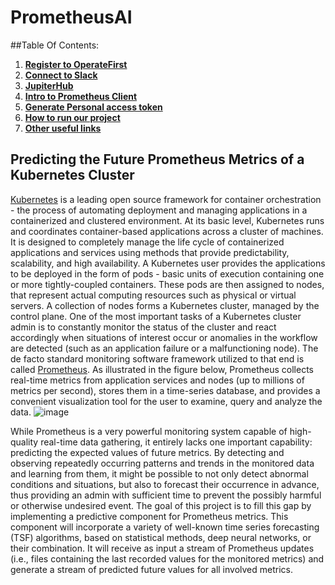 # PrometheusAI
##Table Of Contents:
1. **[Register to OperateFirst](docs/register_to_operate_first.md)**
2. **[Connect to Slack](docs/connect_to_slack.md)**
3. **[JupiterHub](docs/jupiter_hub.md)**
4. **[Intro to Prometheus Client](https://github.com/aicoe-aiops/time-series/blob/master/docs/get-started.md)**
5. **[Generate Personal access token](https://www.operate-first.cloud/apps/content/observatorium/thanos/thanos_programmatic_access.html)**
6. **[How to run our project]()**
7. **[Other useful links](docs/useful_links.md)**

## Predicting the Future Prometheus Metrics of a Kubernetes Cluster
[Kubernetes](https://kubernetes.io/) is a leading open source framework for container orchestration - the process of automating deployment and managing applications in a containerized and clustered environment. At its basic level, Kubernetes runs and coordinates container-based applications across a cluster of machines. It is designed to completely manage the life cycle of containerized applications and services using methods that provide predictability, scalability, and high availability.
A Kubernetes user provides the applications to be deployed in the form of pods - basic units of execution containing one or more tightly-coupled containers. These pods are then assigned to nodes, that represent actual computing resources such as physical or virtual servers. A collection of nodes forms a Kubernetes cluster, managed by the control plane.
One of the most important tasks of a Kubernetes cluster admin is to constantly monitor the status of the cluster and react accordingly when situations of interest occur or anomalies in the workflow are detected (such as an application failure or a malfunctioning node). The de facto standard monitoring software framework utilized to that end is called [Prometheus](https://prometheus.io/). As illustrated in the figure below, Prometheus collects real-time metrics from application services and nodes (up to millions of metrics per second), stores them in a time-series database, and provides a convenient visualization tool for the user to examine, query and analyze the data.
![image](https://user-images.githubusercontent.com/20024246/143770523-331d0298-e1f1-40ea-a1ed-e346d2e02eba.png)

 
While Prometheus is a very powerful monitoring system capable of high-quality real-time data gathering, it entirely lacks one important capability: predicting the expected values of future metrics. By detecting and observing repeatedly occurring patterns and trends in the monitored data and learning from them, it might be possible to not only detect abnormal conditions and situations, but also to forecast their occurrence in advance, thus providing an admin with sufficient time to prevent the possibly harmful or otherwise undesired event.
The goal of this project is to fill this gap by implementing a predictive component for Prometheus metrics. This component will incorporate a variety of well-known time series forecasting (TSF) algorithms, based on statistical methods, deep neural networks, or their combination. It will receive as input a stream of Prometheus updates (i.e., files containing the last recorded values for the monitored metrics) and generate a stream of predicted future values for all involved metrics.